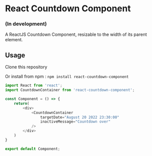 # React Countdown Component
### (In development)

A ReactJS Countdown Component, resizable to the width of its parent element.

## Usage

Clone this repository 

Or install from npm : `npm install react-countdown-component`

```js
import React from 'react';
import CountdownContainer from 'react-countdown-component';

const Component = () => {
    return(
        <div>
            <CountdownContainer 
                targetDate="August 20 2022 23:30:00" 
                inactiveMessage="Countdown over" 
            />
        </div>
    )
}

export default Component;
```